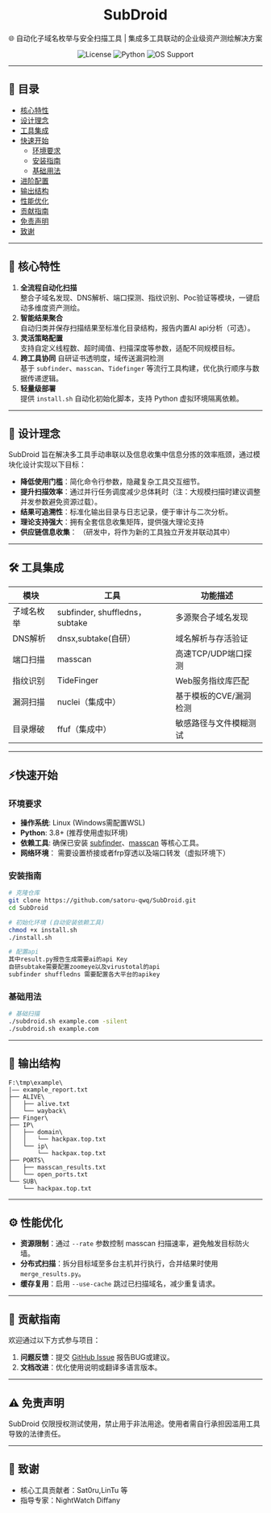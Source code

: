 <div align="center">
  <h1>SubDroid</h1>
  <p>🌐 自动化子域名枚举与安全扫描工具 | 集成多工具联动的企业级资产测绘解决方案</p>
  <img src="https://img.shields.io/badge/License-MIT-green" alt="License">
  <img src="https://img.shields.io/badge/Python-3.8%2B-blue" alt="Python">
  <img src="https://img.shields.io/badge/OS-Linux%2FmacOS-brightgreen" alt="OS Support">
</div>

---

## 📖 目录
- [核心特性](#-核心特性)
- [设计理念](#-设计理念)
- [工具集成](#-工具集成)
- [快速开始](#-快速开始)
  - [环境要求](#环境要求)
  - [安装指南](#安装指南)
  - [基础用法](#基础用法)
- [进阶配置](#-进阶配置)
- [输出结构](#-输出结构)
- [性能优化](#-性能优化)
- [贡献指南](#-贡献指南)
- [免责声明](#-免责声明)
- [致谢](#-致谢)

---

## 🚀 核心特性
1. **全流程自动化扫描**  
   整合子域名发现、DNS解析、端口探测、指纹识别、Poc验证等模块，一键启动多维度资产测绘。
2. **智能结果聚合**  
   自动归类并保存扫描结果至标准化目录结构，报告内置AI api分析（可选）。
3. **灵活策略配置**  
   支持自定义线程数、超时阈值、扫描深度等参数，适配不同规模目标。
4. **跨工具协同**
   自研证书透明度，域传送漏洞检测  
   基于 `subfinder`、`masscan`、`Tidefinger` 等流行工具构建，优化执行顺序与数据传递逻辑。
6. **轻量级部署**  
   提供 `install.sh` 自动化初始化脚本，支持 Python 虚拟环境隔离依赖。

---

## 🎯 设计理念
SubDroid 旨在解决多工具手动串联以及信息收集中信息分拣的效率瓶颈，通过模块化设计实现以下目标：
- **降低使用门槛**：简化命令行参数，隐藏复杂工具交互细节。
- **提升扫描效率**：通过并行任务调度减少总体耗时（注：大规模扫描时建议调整并发参数避免资源过载）。
- **结果可追溯性**：标准化输出目录与日志记录，便于审计与二次分析。
- **理论支持强大**：拥有全套信息收集矩阵，提供强大理论支持
- **供应链信息收集**： （研发中，将作为新的工具独立开发并联动其中）
---

## 🛠️ 工具集成
| 模块             | 工具                           | 功能描述                    |
|------------------|--------------------------------|-----------------------------|
| 子域名枚举       | subfinder, shuffledns，subtake | 多源聚合子域名发现           |
| DNS解析          | dnsx,subtake(自研）            | 域名解析与存活验证           |
| 端口扫描         | masscan                        | 高速TCP/UDP端口探测          |
| 指纹识别         | TideFinger                     | Web服务指纹库匹配            |
| 漏洞扫描         | nuclei（集成中）               | 基于模板的CVE/漏洞检测       |
| 目录爆破         | ffuf（集成中）                 | 敏感路径与文件模糊测试       |

---

## ⚡快速开始

### 环境要求
- **操作系统**: Linux (Windows需配置WSL)
- **Python**: 3.8+ (推荐使用虚拟环境)
- **依赖工具**: 确保已安装 [subfinder](https://github.com/projectdiscovery/subfinder)、[masscan](https://github.com/robertdavidgraham/masscan) 等核心工具。
- **网络环境**： 需要设置桥接或者frp穿透以及端口转发（虚拟环境下）
### 安装指南
```bash
# 克隆仓库
git clone https://github.com/satoru-qwq/SubDroid.git
cd SubDroid

# 初始化环境 (自动安装依赖工具)
chmod +x install.sh
./install.sh

# 配置api
其中result.py报告生成需要ai的api Key
自研subtake需要配置zoomeye以及virustotal的api
subfinder shuffledns 需要配置各大平台的apikey
```

### 基础用法
```bash
# 基础扫描
./subdroid.sh example.com -silent
./subdroid.sh example.com 
```

---


## 📂 输出结构
```
F:\tmp\example\
|—— example_report.txt
├── ALIVE\
│   ├── alive.txt
│   └── wayback\
├── Finger\
├── IP\
│   ├── domain\
│   │   └── hackpax.top.txt
│   └── ip\
│       └── hackpax.top.txt
├── PORTS\
│   ├── masscan_results.txt
│   └── open_ports.txt
└── SUB\
    └── hackpax.top.txt
```

---

## ⚙️ 性能优化
- **资源限制**：通过 `--rate` 参数控制 masscan 扫描速率，避免触发目标防火墙。
- **分布式扫描**：拆分目标域至多台主机并行执行，合并结果时使用 `merge_results.py`。
- **缓存复用**：启用 `--use-cache` 跳过已扫描域名，减少重复请求。

---

## 🤝 贡献指南
欢迎通过以下方式参与项目：
1. **问题反馈**：提交 [GitHub Issue](https://github.com/Sat0ru-qwq/SubDroid/issues) 报告BUG或建议。
2. **文档改进**：优化使用说明或翻译多语言版本。

---

## ⚠️ 免责声明
SubDroid 仅限授权测试使用，禁止用于非法用途。使用者需自行承担因滥用工具导致的法律责任。

---

## 🙏 致谢
- 核心工具贡献者：Sat0ru,LinTu 等
- 指导专家：NightWatch Diffany



